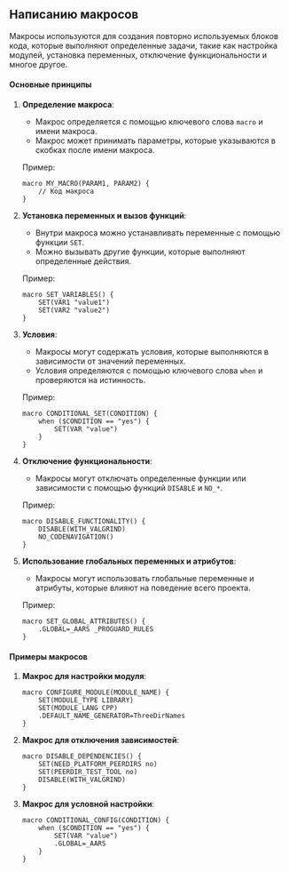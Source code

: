 ## Написанию макросов

Макросы используются для создания повторно используемых блоков кода, которые выполняют определенные задачи, такие как настройка модулей, установка переменных, отключение функциональности и многое другое. 

#### Основные принципы

1. **Определение макроса**:
   - Макрос определяется с помощью ключевого слова `macro` и имени макроса.
   - Макрос может принимать параметры, которые указываются в скобках после имени макроса.

   Пример:
   ```plaintext
   macro MY_MACRO(PARAM1, PARAM2) {
       // Код макроса
   }
   ```

2. **Установка переменных и вызов функций**:
   - Внутри макроса можно устанавливать переменные с помощью функции `SET`.
   - Можно вызывать другие функции, которые выполняют определенные действия.

   Пример:
   ```plaintext
   macro SET_VARIABLES() {
       SET(VAR1 "value1")
       SET(VAR2 "value2")
   }
   ```

3. **Условия**:
   - Макросы могут содержать условия, которые выполняются в зависимости от значений переменных.
   - Условия определяются с помощью ключевого слова `when` и проверяются на истинность.

   Пример:
   ```plaintext
   macro CONDITIONAL_SET(CONDITION) {
       when ($CONDITION == "yes") {
           SET(VAR "value")
       }
   }
   ```

4. **Отключение функциональности**:
   - Макросы могут отключать определенные функции или зависимости с помощью функций `DISABLE` и `NO_*`.

   Пример:
   ```plaintext
   macro DISABLE_FUNCTIONALITY() {
       DISABLE(WITH_VALGRIND)
       NO_CODENAVIGATION()
   }
   ```

5. **Использование глобальных переменных и атрибутов**:
   - Макросы могут использовать глобальные переменные и атрибуты, которые влияют на поведение всего проекта.

   Пример:
   ```plaintext
   macro SET_GLOBAL_ATTRIBUTES() {
       .GLOBAL=_AARS _PROGUARD_RULES
   }
   ```

#### Примеры макросов

1. **Макрос для настройки модуля**:
   ```plaintext
   macro CONFIGURE_MODULE(MODULE_NAME) {
       SET(MODULE_TYPE LIBRARY)
       SET(MODULE_LANG CPP)
       .DEFAULT_NAME_GENERATOR=ThreeDirNames
   }
   ```

2. **Макрос для отключения зависимостей**:
   ```plaintext
   macro DISABLE_DEPENDENCIES() {
       SET(NEED_PLATFORM_PEERDIRS no)
       SET(PEERDIR_TEST_TOOL no)
       DISABLE(WITH_VALGRIND)
   }
   ```

3. **Макрос для условной настройки**:
   ```plaintext
   macro CONDITIONAL_CONFIG(CONDITION) {
       when ($CONDITION == "yes") {
           SET(VAR "value")
           .GLOBAL=_AARS
       }
   }
   ```

